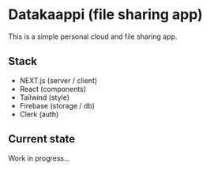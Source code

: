 # Datakaappi (file sharing app)

This is a simple personal cloud and file sharing app.

## Stack

- NEXT.js (server / client)
- React (components)
- Tailwind (style)
- Firebase (storage / db)
- Clerk (auth)

## Current state

Work in progress...